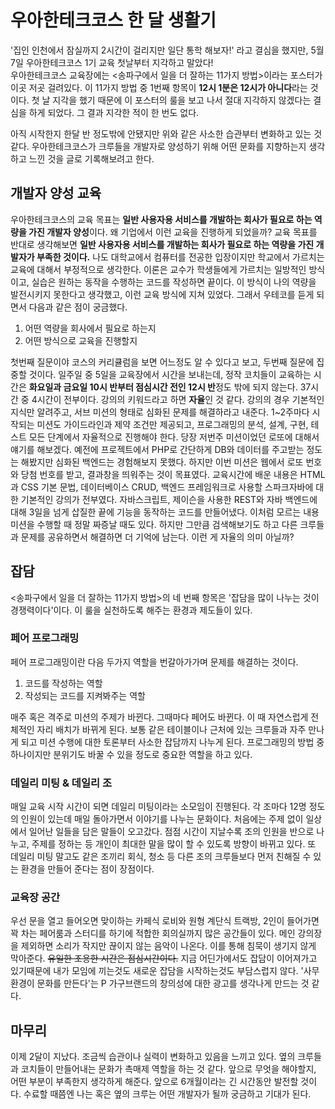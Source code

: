 # 우아한테크코스 한 달 생활기


'집인 인천에서 잠실까지 2시간이 걸리지만 일단 통학 해보자!' 라고 결심을 했지만, 5월 7일 우아한테크코스 1기 교육 첫날부터 지각하고 말았다!</br>
우아한테크코스 교육장에는 <송파구에서 일을 더 잘하는 11가지 방법>이라는 포스터가 이곳 저곳 걸려있다. 이 11가지 방법 중 1번째 항목이 **12시 1분은 12시가 아니다**라는 것이다.
첫 날 지각을 했기 때문에 이 포스터의 룰을 보고 나서 절대 지각하지 않겠다는 결심을 하게 되었다. 그 결과 지각한 적이 한 번도 없다.

아직 시작한지 한달 반 정도밖에 안됐지만 위와 같은 사소한 습관부터 변화하고 있는 것 같다. 우아한테크코스가 크루들을 개발자로 양성하기 위해 어떤 문화를 지향하는지 생각하고 느낀 것을 글로 기록해보려고 한다.


## 개발자 양성 교육

우아한테크코스의 교육 목표는 **일반 사용자용 서비스를 개발하는 회사가 필요로 하는 역량을 가진 개발자 양성**이다. 왜 기업에서 이런 교육을 진행하게 되었을까? 교육 목표를 반대로 생각해보면 **일반 사용자용 서비스를 개발하는 회사가 필요로 하는 역량을 가진 개발자가 부족한 것이다.**
나도 대학교에서 컴퓨터를 전공한 입장이지만 학교에서 가르치는 교육에 대해서 부정적으로 생각한다. 이론은 교수가 학생들에게 가르치는 일방적인 방식이고, 실습은 원하는 동작을 수행하는 코드를 작성하면 끝이다. 이 방식이 나의 역량을 발전시키지 못한다고 생각했고, 이런 교육 방식에 지쳐 있었다. 그래서 우테코를 듣게 되면서 다음과 같은 점이 궁금했다.

1. 어떤 역량을 회사에서 필요로 하는지
2. 어떤 방식으로 교육을 진행할지

첫번째 질문이야 코스의 커리큘럼을 보면 어느정도 알 수 있다고 보고, 두번째 질문에 집중할 것이다.
일주일 중 5일을 교육장에서 시간을 보내는데, 정작 코치들이 교육하는 시간은 **화요일과 금요일 10시 반부터 점심시간 전인 12시 반**정도 밖에 되지 않는다. 37시간 중 4시간이 전부이다. 강의의 키워드라고 하면 **자율**인 것 같다.
강의의 경우 기본적인 지식만 알려주고, 서브 미션의 형태로 심화된 문제를 해결하라고 내준다. 1~2주마다 시작되는 미션도 가이드라인과 제약 조건만 제공되고, 프로그래밍의 분석, 설계, 구현, 테스트 모든 단계에서 자율적으로 진행해야 한다.
당장 저번주 미션이었던 로또에 대해서 얘기를 해보겠다. 예전에 프로젝트에서 PHP로 간단하게 DB와 데이터를 주고받는 정도는 해봤지만 심화된 백엔드는 경험해보지 못했다. 하지만 이번 미션은 웹에서 로또 번호와 당첨 번호를 받고, 결과창을 띄워주는 것이 목표였다. 교육시간에 배운 내용은 HTML과 CSS 기본 문법, 데이터베이스 CRUD, 백엔드 프레임워크로 사용할 스파크자바에 대한 기본적인 강의가 전부였다.
자바스크립트, 제이슨을 사용한 REST와 자바 백엔드에 대해 3일을 넘게 삽질한 끝에 기능을 동작하는 코드를 만들어냈다. 이처럼 모르는 내용 미션을 수행할 때 정말 짜증날 때도 있다. 하지만 그만큼 검색해보기도 하고 다른 크루들과 문제를 공유하면서 해결하면 더 기억에 남는다. 이런 게 자율의 의미 아닐까?

## 잡담

<송파구에서 일을 더 잘하는 11가지 방법>의 네 번째 항목은 '잡담을 많이 나누는 것이 경쟁력이다'이다. 이 룰을 실천하도록 해주는 환경과 제도들이 있다.

### 페어 프로그래밍
페어 프로그래밍이란 다음 두가지 역할을 번갈아가가며 문제를 해결하는 것이다.
1. 코드를 작성하는 역할
2. 작성되는 코드를 지켜봐주는 역할

매주 혹은 격주로 미션의 주제가 바뀐다. 그때마다 페어도 바뀐다. 이 때 자연스럽게 전체적인 자리 배치가 바뀌게 된다.
보통 같은 테이블이나 근처에 있는 크루들과 자주 만나게 되고 미션 수행에 대한 토론부터 사소한 잡담까지 나누게 된다. 프로그래밍의 방법 중 하나이지만 분위기도 바꿀 수 있을 정도로 중요한 역할을 하고 있다.

### 데일리 미팅 & 데일리 조
매일 교육 시작 시간이 되면 데일리 미팅이라는 소모임이 진행된다. 각 조마다 12명 정도의 인원이 있는데 매일 돌아가면서 이야기를 나누는 문화이다.
처음에는 주제 없이 일상에서 일어난 일들을 담은 말들이 오고갔다. 점점 시간이 지날수록 조의 인원을 반으로 나누고, 주제를 정하는 등 개인이 최대한 말을 많이 할 수 있도록 방향이 바뀌고 있다.
또 데일리 미팅 말고도 같은 조끼리 회식, 청소 등 다른 조의 크루들보다 먼저 친해질 수 있는 환경을 만들어 준다는 점이 장점이다.

### 교육장 공간
우선 문을 열고 들어오면 맞이하는 카페식 로비와 원형 계단식 트랙방, 2인이 들어가면 꽉 차는 페어룸과 스터디를 하기에 적합한 회의실까지 많은 공간들이 있다. 메인 강의장을 제외하면 소리가 작지만 끊이지 않는 음악이 나온다. 이를 통해 침묵이 생기지 않게 막아준다. ~~유일한 조용한 시간은 점심시간이다.~~
지금 어딘가에서도 잡담이 이어져가고 있기때문에 내가 모임에 끼는것도 새로운 잡담을 시작하는것도 부담스럽지 않다. '사무환경이 문화를 만든다'는 P 가구브랜드의 창의성에 대한 광고를 생각나게 만드는 것 같다.


## 마무리

이제 2달이 지났다. 조금씩 습관이나 실력이 변화하고 있음을 느끼고 있다.
옆의 크루들과 코치들이 만들어내는 문화가 촉매제 역할을 하는 것 같다. 앞으로 무엇을 해야할지, 어떤 부분이 부족한지 생각하게 해준다.
앞으로 6개월이라는 긴 시간동안 발전할 것이다. 수료할 때쯤엔 나는 혹은 옆의 크루는 어떤 개발자가 될까 궁금하고 기대가 된다.
